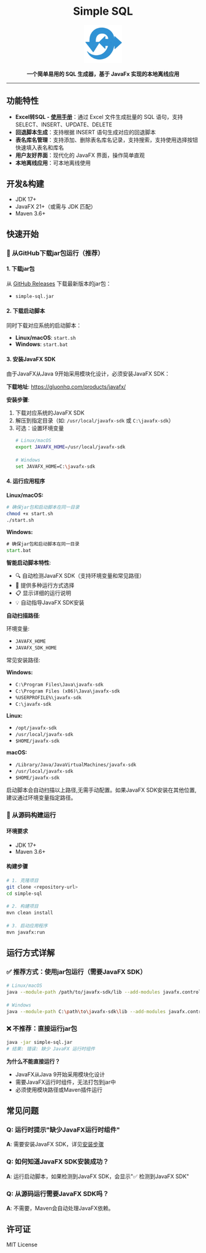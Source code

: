 <div align="center">

  <h1>Simple SQL</h1>

  <img src="./simple-sql-ui/src/main/resources/logo/logo.png" alt="Simple SQL Logo" width="100" height="100">

  <p><b>一个简单易用的 SQL 生成器，基于 JavaFx 实现的本地离线应用

</b></p>

</div>

---

## 功能特性

- **Excel转SQL - [使用手册](http://lingyuan.tech/project/simple-sql.html)**：通过 Excel 文件生成批量的 SQL 语句，支持 SELECT、INSERT、UPDATE、DELETE
- **回退脚本生成**：支持根据 INSERT 语句生成对应的回退脚本
- **表名库名管理**：支持添加、删除表名库名记录，支持搜索，支持使用选择按钮快速填入表名和库名
- **用户友好界面**：现代化的 JavaFX 界面，操作简单直观
- **本地离线应用**：可本地离线使用

## 开发&构建

- JDK 17+
- JavaFX 21+（或需与 JDK 匹配）
- Maven 3.6+

## 快速开始

### 🚀 从GitHub下载jar包运行（推荐）

#### 1. 下载jar包
从 [GitHub Releases](https://github.com/lingyjava/simple-sql/releases) 下载最新版本的jar包：
- `simple-sql.jar`

#### 2. 下载启动脚本
同时下载对应系统的启动脚本：
- **Linux/macOS**: `start.sh`
- **Windows**: `start.bat`

#### 3. 安装JavaFX SDK
由于JavaFX从Java 9开始采用模块化设计，必须安装JavaFX SDK：

**下载地址**: https://gluonhq.com/products/javafx/

**安装步骤**:
1. 下载对应系统的JavaFX SDK
2. 解压到指定目录（如: `/usr/local/javafx-sdk` 或 `C:\javafx-sdk`）
3. 可选：设置环境变量
   ```bash
   # Linux/macOS
   export JAVAFX_HOME=/usr/local/javafx-sdk
   
   # Windows
   set JAVAFX_HOME=C:\javafx-sdk
   ```

#### 4. 运行应用程序

**Linux/macOS:**
```bash
# 确保jar包和启动脚本在同一目录
chmod +x start.sh
./start.sh
```

**Windows:**
```cmd
# 确保jar包和启动脚本在同一目录
start.bat
```

**智能启动脚本特性**:
- 🔍 自动检测JavaFX SDK（支持环境变量和常见路径）
- 🎯 提供多种运行方式选择
- 📋 显示详细的运行说明
- 💡 自动指导JavaFX SDK安装


**自动扫描路径**:

环境变量:
- `JAVAFX_HOME`
- `JAVAFX_SDK_HOME` 

常见安装路径:

**Windows:**
- `C:\Program Files\Java\javafx-sdk`
- `C:\Program Files (x86)\Java\javafx-sdk` 
- `%USERPROFILE%\javafx-sdk`
- `C:\javafx-sdk`

**Linux:**
- `/opt/javafx-sdk`
- `/usr/local/javafx-sdk`
- `$HOME/javafx-sdk`

**macOS:**
- `/Library/Java/JavaVirtualMachines/javafx-sdk`
- `/usr/local/javafx-sdk`
- `$HOME/javafx-sdk`

启动脚本会自动扫描以上路径,无需手动配置。如果JavaFX SDK安装在其他位置,建议通过环境变量指定路径。

### 🔧 从源码构建运行

#### 环境要求
- JDK 17+
- Maven 3.6+

#### 构建步骤
```bash
# 1. 克隆项目
git clone <repository-url>
cd simple-sql

# 2. 构建项目
mvn clean install

# 3. 启动应用程序
mvn javafx:run
```

## 运行方式详解

### ✅ 推荐方式：使用jar包运行（需要JavaFX SDK）

```bash
# Linux/macOS
java --module-path /path/to/javafx-sdk/lib --add-modules javafx.controls,javafx.fxml -jar simple-sql.jar

# Windows
java --module-path C:\path\to\javafx-sdk\lib --add-modules javafx.controls,javafx.fxml -jar simple-sql.jar
```

### ❌ 不推荐：直接运行jar包

```bash
java -jar simple-sql.jar
# 结果: 错误: 缺少 JavaFX 运行时组件
```

**为什么不能直接运行？**
- JavaFX从Java 9开始采用模块化设计
- 需要JavaFX运行时组件，无法打包到jar中
- 必须使用模块路径或Maven插件运行

## 常见问题

### Q: 运行时提示"缺少JavaFX运行时组件"
**A**: 需要安装JavaFX SDK，详见[安装步骤](#3-安装javafx-sdk)

### Q: 如何知道JavaFX SDK安装成功？
**A**: 运行启动脚本，如果检测到JavaFX SDK，会显示"✅ 检测到JavaFX SDK"

### Q: 从源码运行需要JavaFX SDK吗？
**A**: 不需要，Maven会自动处理JavaFX依赖。

## 许可证

MIT License
